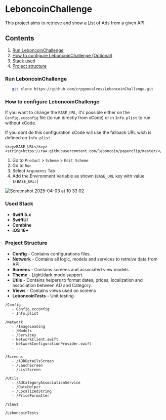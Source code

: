 # LeboncoinChallenge

This project aims to retrieve and show a List of Ads from a given API. 


## Contents

1. [Run LeboncoinChallenge ](#run-leboncoinchallenge)
2. [How to configure LeboncoinChallenge (Optional) ](#how-to-configure-leboncoinchallenge)
3. [Stack used ](#used-stack)
4. [Project structure](#project-structure)



### Run LeboncoinChallenge

```bash
   git clone https://github.com/crpgoncalves/LeboncoinChallenge.git
```



### How to configure LeboncoinChallenge

If you want to change the `BASE_URL`, it's possible either on the `Config.xcconfig` file (to run directly from xCode) or in `Info.plist` to run without xCode.

If you dont do this configuration xCode will use the fallback URL wich is defined on  `Info.plist`.

```
<key>BASE_URL</key>
<string>https://raw.githubusercontent.com/leboncoin/paperclip/master/</string>
```

1. Go to `Product` > `Scheme` > `Edit Scheme`
2. Go to `Run`
3. Select `Arguments` Tab
4. Add the Environment Variable as shown (`BASE_URL` key with value `$(BASE_URL)`)
   
![Screenshot 2025-04-03 at 10 33 02](https://github.com/user-attachments/assets/56a8795a-3fee-4b2a-b2fc-cc082de79030)


### Used Stack

- **Swift 5.x**
- **SwiftUI**
- **Combine**
- **iOS 16+**


### Project Structure

- **Config** - Contains configurations files.
- **Network** - Contains all logic, models and services to retreive data from API.  
- **Screens** - Contains screens and associated view models.
- **Theme** - Light/dark mode support
- **Utils** - Contains helpers to format dates, prices, localization and association between AD and Category.
- **Views** - Contains views used on screens
- **LeboncoinTests** - Unit testing


```plaintext
/Config
   - Config.xcconfig
   - Info.plist

/Network
   - /ImageLoading
   - /Models
   - /Services
   - NetworkClient.swift
   - NetworkConfigurationProvider.swift
   - ...

/Screens
   - /ADDDetailsScreen
   - /LauchScreen
   - /ListScreen

/Utils
   - /AdCategoryAssociationService
   - /DateHelper
   - /LocalizedString
   - /PriceFormatter

/Views

/LeboncoinTests
```
  
